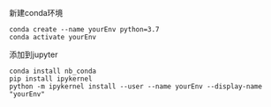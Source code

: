 新建conda环境
```shell
conda create --name yourEnv python=3.7
conda activate yourEnv
```
添加到jupyter
```shell
conda install nb_conda
pip install ipykernel
python -m ipykernel install --user --name yourEnv --display-name "yourEnv"
```

